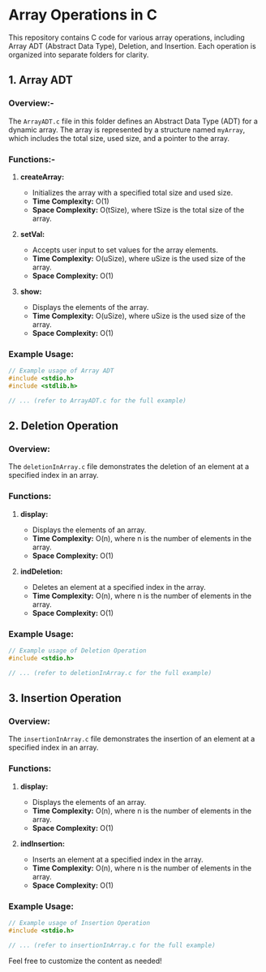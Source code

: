 # Array Operations in C

This repository contains C code for various array operations, including Array ADT (Abstract Data Type), Deletion, and Insertion. Each operation is organized into separate folders for clarity.

## 1. Array ADT

### Overview:-

The `ArrayADT.c` file in this folder defines an Abstract Data Type (ADT) for a dynamic array. The array is represented by a structure named `myArray`, which includes the total size, used size, and a pointer to the array.

### Functions:-

1. **createArray:**
   - Initializes the array with a specified total size and used size.
   - **Time Complexity:** O(1)
   - **Space Complexity:** O(tSize), where tSize is the total size of the array.

2. **setVal:**
   - Accepts user input to set values for the array elements.
   - **Time Complexity:** O(uSize), where uSize is the used size of the array.
   - **Space Complexity:** O(1)

3. **show:**
   - Displays the elements of the array.
   - **Time Complexity:** O(uSize), where uSize is the used size of the array.
   - **Space Complexity:** O(1)

### Example Usage:

```c
// Example usage of Array ADT
#include <stdio.h>
#include <stdlib.h>

// ... (refer to ArrayADT.c for the full example)
```

## 2. Deletion Operation

### Overview:

The `deletionInArray.c` file demonstrates the deletion of an element at a specified index in an array.

### Functions:

1. **display:**
   - Displays the elements of an array.
   - **Time Complexity:** O(n), where n is the number of elements in the array.
   - **Space Complexity:** O(1)

2. **indDeletion:**
   - Deletes an element at a specified index in the array.
   - **Time Complexity:** O(n), where n is the number of elements in the array.
   - **Space Complexity:** O(1)

### Example Usage:

```c
// Example usage of Deletion Operation
#include <stdio.h>

// ... (refer to deletionInArray.c for the full example)
```

## 3. Insertion Operation

### Overview:

The `insertionInArray.c` file demonstrates the insertion of an element at a specified index in an array.

### Functions:

1. **display:**
   - Displays the elements of an array.
   - **Time Complexity:** O(n), where n is the number of elements in the array.
   - **Space Complexity:** O(1)

2. **indInsertion:**
   - Inserts an element at a specified index in the array.
   - **Time Complexity:** O(n), where n is the number of elements in the array.
   - **Space Complexity:** O(1)

### Example Usage:

```c
// Example usage of Insertion Operation
#include <stdio.h>

// ... (refer to insertionInArray.c for the full example)
```

Feel free to customize the content as needed!